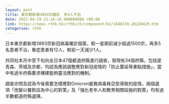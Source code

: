```yaml
---
layout: post
title: 東京都新增3893宗確診　多5人不治
date: 2022-04-29 21:16:16.000000000 +08:00
link: https://news.rthk.hk/rthk/ch/component/k2/1646378-20220429.htm
categories: rthk
---
```


日本東京都新增3893宗新冠病毒確診個案，較一星期前減少超過1500宗，再多5名患者不治，重症患者有12人，較前一天減少1人。

共同社本月中至下旬向全日本47個都道府縣進行調查，發現有34個府縣，包括是青森、茨城及京都，均認為應該調整應對新冠疫情的「防止蔓延等重點措施」，當中有過半府縣要求構建能夠靈活應對的機制。

調查亦問及認為今後需要怎樣應對Omicron變異病毒株亞型導致的疫情，兩個選項「改變以餐飲店為中心的對策」及「強化老年人和教育相關設施的對策」均有過半數都道府縣選擇。

